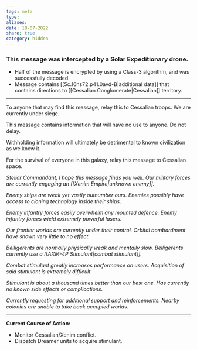```yaml
---
tags: meta
type: 
aliases: 
date: 18-07-2022
share: true
category: hidden
---
```


### This message was intercepted by a Solar Expeditionary drone.
- Half of the message is encrypted by using a Class-3 algorithm, and was successfully decoded.
- Message contains [[5c.16ns72.p41.0avd-B|additional data]] that contains directions to [[Cessalian Conglomerate|Cessalian]] territory.

---

To anyone that may find this message, relay this to Cessalian troops. We are currently under siege.

This message contains information that will have no use to anyone. Do not delay.

Withholding information will ultimately be detrimental to known civilization as we know it.

For the survival of everyone in this galaxy, relay this message to Cessalian space.

*Stellar Commandant, I hope this message finds you well. Our military forces are currently engaging an [[Xenim Empire|unknown enemy]].*

*Enemy ships are weak yet vastly outnumber ours. Enemies possibly have access to cloning technology inside their ships.*

*Enemy infantry forces easily overwhelm any mounted defence. Enemy infantry forces wield extremely powerful lasers.*

*Our frontier worlds are currently under their control. Orbital bombardment have shown very little to no effect.*

*Belligerents are normally physically weak and mentally slow. Belligerents currently use a [[AXM-4P Stimulant|combat stimulant]].*

*Combat stimulant greatly increases performance on users. Acquisition of said stimulant is extremely difficult.*

*Stimulant is about a thousand times better than our best one. Has currently no known side effects or complications.*

*Currently requesting for additional support and reinforcements. Nearby colonies are unable to take back occupied worlds.*

---

**Current Course of Action:**
- Monitor Cessalian/Xenim conflict.
- Dispatch Dreamer units to acquire stimulant.
